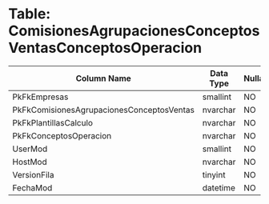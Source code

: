 # Table: ComisionesAgrupacionesConceptosVentasConceptosOperacion

| Column Name | Data Type | Nullable |
|-------------|-----------|----------|
| PkFkEmpresas | smallint | NO |
| PkFkComisionesAgrupacionesConceptosVentas | nvarchar | NO |
| PkFkPlantillasCalculo | nvarchar | NO |
| PkFkConceptosOperacion | nvarchar | NO |
| UserMod | smallint | NO |
| HostMod | nvarchar | NO |
| VersionFila | tinyint | NO |
| FechaMod | datetime | NO |

